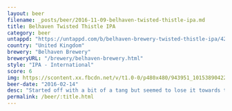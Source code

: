 ```yaml
---
layout: beer
filename: _posts/beer/2016-11-09-belhaven-twisted-thistle-ipa.md
title: Belhaven Twisted Thistle IPA
category: beer
untappd: "https://untappd.com/b/belhaven-brewery-twisted-thistle-ipa/421"
country: "United Kingdom"
brewery: "Belhaven Brewery"
breweryURL: "/brewery/belhaven-brewery.html"
style: "IPA - International"
score: 6
img: https://scontent.xx.fbcdn.net/v/t1.0-0/p480x480/943951_10153890422103745_2064605675608289445_n.jpg?_nc_cat=111&_nc_oc=AQl-IMldmlD8YQR2vJXkLzqLRamnIGXxz_eclrwrZYoP8eu78MhT_u19Ik_rLStulm0&_nc_ht=scontent.xx&oh=a282a24af8eb50fbdf6013e6c6f66f3d&oe=5DC1C610
beer-date: "2016-02-14"
desc: "Started off with a bit of a tang but seemed to lose it towards the end"
permalink: /beer/:title.html
---
```

